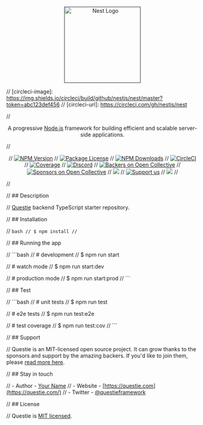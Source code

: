  <p align="center">
   <a href="" target="blank"><img src="https://res.cloudinary.com/dzupkbfvj/image/upload/v1715043711/image_z7sesj.png" width="200" alt="Nest Logo" /></a>
 </p>

// [circleci-image]: https://img.shields.io/circleci/build/github/nestjs/nest/master?token=abc123def456
// [circleci-url]: https://circleci.com/gh/nestjs/nest

// <p align="center">A progressive <a href="http://nodejs.org" target="_blank">Node.js</a> framework for building efficient and scalable server-side applications.</p>
//     <p align="center">
// <a href="https://www.npmjs.com/~nestjscore" target="_blank"><img src="https://img.shields.io/npm/v/@nestjs/core/svg" alt="NPM Version" /></a>
// <a href="https://www.npmjs.com/~nestjscore" target="_blank"><img src="https://img.shields.io/npm/l/@nestjs/core/svg" alt="Package License" /></a>
// <a href="https://www.npmjs.com/~nestjscore" target="_blank"><img src="https://img.shields.io/npm/dm/@nestjs/common/svg" alt="NPM Downloads" /></a>
// <a href="https://circleci.com/gh/nestjs/nest" target="_blank"><img src="https://img.shields.io/circleci/build/github/nestjs/nest/master" alt="CircleCI" /></a>
// <a href="https://coveralls.io/github/nestjs/nest?branch=master" target="_blank"><img src="https://coveralls.io/repos/github/nestjs/nest/badge.svg?branch=master#9" alt="Coverage" /></a>
// <a href="https://discord.gg/G7Qnnhy" target="_blank"><img src="https://img.shields.io/badge/discord-online-brightgreen.svg" alt="Discord"/></a>
// <a href="https://opencollective.com/nest#backer" target="_blank"><img src="https://opencollective.com/nest/backers/svg" alt="Backers on Open Collective" /></a>
// <a href="https://opencollective.com/nest#sponsor" target="_blank"><img src="https://opencollective.com/nest/sponsors/svg" alt="Sponsors on Open Collective" /></a>
//   <a href="https://paypal.me/kamilmysliwiec" target="_blank"><img src="https://img.shields.io/badge/Donate-PayPal-ff3f59.svg"/></a>
//     <a href="https://opencollective.com/nest#sponsor"  target="_blank"><img src="https://img.shields.io/badge/Support%20us-Open%20Collective-41B883.svg" alt="Support us"></a>
//   <a href="https://twitter.com/nestframework" target="_blank"><img src="https://img.shields.io/twitter/follow/nestframework.svg?style=social&label=Follow"></a>
// </p>
//   <!--[![Backers on Open Collective](https://opencollective.com/nest/backers/svg)](https://opencollective.com/nest#backer)
//   [![Sponsors on Open Collective](https://opencollective.com/nest/sponsors/svg)](https://opencollective.com/nest#sponsor)-->

// ## Description

// [Questie](https://github.com/yourusername/questie) backend TypeScript starter repository.

// ## Installation

// ```bash
// $ npm install
// ```

// ## Running the app

// ```bash
// # development
// $ npm run start

// # watch mode
// $ npm run start:dev

// # production mode
// $ npm run start:prod
// ```

// ## Test

// ```bash
// # unit tests
// $ npm run test

// # e2e tests
// $ npm run test:e2e

// # test coverage
// $ npm run test:cov
// ```

// ## Support

// Questie is an MIT-licensed open source project. It can grow thanks to the sponsors and support by the amazing backers. If you'd like to join them, please [read more here](https://docs.questie.com/support).

// ## Stay in touch

// - Author - [Your Name](https://yourwebsite.com)
// - Website - [https://questie.com](https://questie.com/)
// - Twitter - [@questieframework](https://twitter.com/questieframework)

// ## License

// Questie is [MIT licensed](LICENSE).
